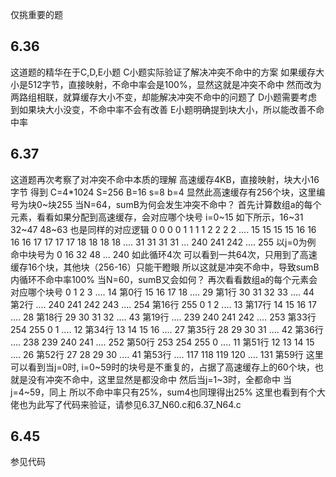 仅挑重要的题
## 6.36
这道题的精华在于C,D,E小题
C小题实际验证了解决冲突不命中的方案
  如果缓存大小是512字节，直接映射，不命中率会是100%，显然这就是冲突不命中
  然而改为两路组相联，就算缓存大小不变，却能解决冲突不命中的问题了
D小题需要考虑到如果块大小没变，不命中率不会有改善
E小题明确提到块大小，所以能改善不命中率
## 6.37
这道题再次考察了对冲突不命中本质的理解
高速缓存4KB，直接映射，块大小16字节
  得到 C=4*1024 S=256 B=16 s=8 b=4
  显然此高速缓存有256个块，这里编号为块0~块255
当N=64，sumB为何会发生冲突不命中？
  首先计算数组a的每个元素，看看如果分配到高速缓存，会对应哪个块号
  i=0~15 如下所示，16~31 32~47 48~63 也是同样的对应逻辑
  0  0  0  0  1  1  1  1  2  2  2  2  .... 15 15 15 15
  16 16 16 16 17 17 17 17 18 18 18 18 .... 31 31 31 31
  ...
  240         241          242        .... 255
  以j=0为例
    命中块号为 0 16 32 48 ... 240 如此循环4次
    可以看到一共64次，只用到了高速缓存16个块，其他块（256-16）只能干瞪眼
  所以这就是冲突不命中，导致sumB内循环不命中率100%
当N=60，sumB又会如何？
  再次看看数组a的每个元素会对应哪个块号
  0   1   2   3   .... 14      第0行
  15  16  17  18  .... 29      第1行
  30  31  32  33  .... 44      第2行
  ....
  240 241 242 243 .... 254     第16行
  255 0   1   2   .... 13      第17行
  14  15  16  17  .... 28      第18行
  29  30  31  32  .... 43      第19行
  ....
  239 240 241 242 .... 253     第33行
  254 255 0   1   .... 12      第34行
  13  14  15  16  .... 27      第35行
  28  29  30  31  .... 42      第36行
  ....
  238 239 240 241 .... 252     第50行
  253 254 255 0   .... 11      第51行
  12  13  14  15  .... 26      第52行
  27  28  29  30  .... 41      第53行
  ....
  117 118 119 120 .... 131     第59行
  这里可以看到当j=0时, i=0~59时的块号是不重复的，占据了高速缓存上的60个块，也就是没有冲突不命中，这里显然是都没命中
  然后当j=1~3时，全都命中
  当j=4~59，同上
  所以不命中率只有25%，sum4也同理得出25%
这里也看到有个大佬也为此写了代码来验证，请参见6.37_N60.c和6.37_N64.c
## 6.45
参见代码